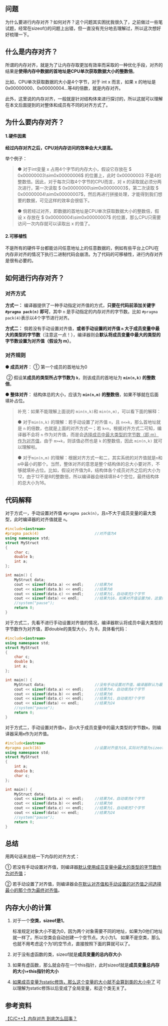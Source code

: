 ## 问题

为什么要进行内存对齐？如何对齐？这个问题其实困扰我很久了，之前做过一些笔试题，经常在sizeof()的问题上出错，但一直没有充分地去理解过，所以这次想好好梳理一下。



## 什么是内存对齐？

所谓的内存对齐，就是为了让内存存取更加有效率而采取的一种优化手段，对齐的结果是**使得内存中数据的首地址是CPU单次获取数据大小的整数倍**。

比如，CPU单次获取数据的大小是4个字节，对于 int x 而言，如果 x 的地址是0x00000000、0x00000004...等4的倍数，就是内存对齐。

此外，这里说的内存对齐，一般就是针对结构体来进行探讨的，所以这就可以理解在本文后面提到的对整体和成员有不同的对齐方式了。



## 为什么要内存对齐？

#### 1.硬件因素

**经过内存对齐之后，CPU对内存访问的效率会大大提高。**

举个例子： 

> ● 对于int变量 x 占用4个字节的内存大小，假设它存放在 $ 0x00000003\sim0x00000006$ 的位置上，此时 $0x00000003$ 不是4的整数倍。因此，对于每次只取4个字节的CPU而言，对 x 的读取就必须分两次进行，第一次读取 $ 0x00000000\sim0x00000003$，第二次读取 $ 0x00000004\sim0x00000007$，然后再进行拼接处理，才能得到我们想要的数据，可见这样的效率会很低下。
>
> ● 倘若经过对齐，即数据的首地址是CPU单次获取数据大小的整数倍，假设 x 存放在 $ 0x00000004\sim0x00000007$ 的位置，那么CPU只需要访问一次内存就可以读取出 x 的值了。

#### 2.可移植性

不是所有的硬件平台都能访问任意地址上的任意数据的，例如有些平台上CPU在内存非对齐的情况下执行二进制代码会崩溃。为了代码的可移植性，进行内存对齐是很有必要的。



## 如何进行内存对齐？

### 对齐方式

**方式一：** 编译器提供了一种手动指定对齐值的方式，**只要在代码前添加关键字 `#pragma pack(n)` 即可**，其中 `n` 是手动指定的内存对齐的字节数。比如 `#pragma pack(4)`表示以4个字节进行对齐。

**方式二：** 倘若没有手动设置对齐值，**或者手动设置的对齐值 `n` 大于成员变量中最大的类型的字节数**（注意这一点！），编译器则会**默认将成员变量中最大的类型的字节数设置为对齐值（假设为 m）**。

### 对齐规则

**● 成员对齐**： 	① 第一个成员的首地址为0

​						  ② 假设某**成员的类型所占字节数为 `k`**，则该成员的首地址为 **`min(n,k)` 的整数倍**。

**● 整体对齐**：	 结构体总的大小，应该为 **`min(n,m)` 的整数倍**，如果不够就在后面填补占位。

> 补充：如果不能理解上面说的 `min(n,k)`和 `min(n,m)`，可以看下面的解释：
>
> ● 对于`min(n,k)` 的理解：若手动设置了对齐值 `n`，且 `n<=k`，那么首地址就是 `n` 的倍数，也就是上面的对齐方式一；若 `k<n`，根据对齐方式二可知，编译器不会将 `n` 作为对齐值，而是会<u>选择成员中最大类型的字节数（即 m）作为对齐值</u>，由于 `m>=k`，则该值必然也是 `k` 的整数倍，因此 `min(n,k)` 就可以理解啦。
>
> ● 对于`min(n,m)` 的理解：根据对齐方式一和二，其实系统的对齐值就是`n`和`m`中最小的那个。当然，整体对齐的意思是整个结构体的总大小要对齐，不够就填补占位。比如，假设对齐值为8，结构体各个成员对齐之后的大小为12，由于12不是8的整数倍，所以编译器会继续填补4个空位，最终结构体的总大小为16。



## 代码解释

对于方式一，手动设置对齐值 `#pragma pack(n)`，且`n`不大于成员变量的最大类型，此时编译器的对齐值就是 `n`。

```C++
#include<iostream>
#pragma pack(4)							//对齐值为4
using namespace std;
struct MyStruct
{
	char c;
	double b;
	int a;
};

int main() {
	MyStruct data;
    cout << sizeof(data.a) << endl;		//结果为4
	cout << sizeof(data.b) << endl;		//结果为8
	cout << sizeof(data.c) << endl;		//结果为1，自动填充3个字节
	cout << sizeof(data) << endl;		//结果为16，如果对齐值设置为8，这里结果就是24
	//system("pause");
	return 0;
}

```

对于方式二，先看不进行手动设置对齐值的情况，编译器默认将成员中最大类型的字节数作为对齐值，即double的类型大小，为 8，具体看代码：

```C++
#include<iostream>
using namespace std;
struct MyStruct
{
	char c;
	double b;
	int a;
};

int main() {
	MyStruct data;						//没有手动设置对齐值，编译器默认为最大类型字节数，即8
    cout << sizeof(data.a) << endl;		//结果为4，自动填充4个字节
	cout << sizeof(data.b) << endl;		//结果为8
	cout << sizeof(data.c) << endl;		//结果为1，自动填充7个字节
	cout << sizeof(data) << endl;		//结果为24
	//system("pause");
	return 0;
}
```

对于方式二，手动设置对齐值`n`，且n大于成员变量中的最大类型的字节数`m`，则编译器采用`m`作为对齐值。

```C++
#include<iostream>
#pragma pack(16)						//设置对齐值为16,实际对齐值为sizeof(double)=8
using namespace std;
struct MyStruct
{
	int a;
	double b;
	char c;
};

int main() {
	MyStruct data;
	cout << sizeof(data.a) << endl;		//结果为4，自动填充4个字节
	cout << sizeof(data.b) << endl;		//结果为8
	cout << sizeof(data.c) << endl;		//结果为1，自动填充7个字节
	cout << sizeof(data) << endl;		//结果为24
	//system("pause");
	return 0;
}
```



## 总结

用两句话来总结一下内存的对齐方式：

① 若没有手动设置对齐值，则编译器<u>默认使用成员变量中最大的类型的字节数作为对齐值</u>；

② 若手动设置了对齐值，则编译器会<u>在默认对齐值和手动设置的对齐值之间选择最小的那个作为最终对齐值</u>。



## 内存大小的计算

1. 对于一个**空类，sizeof是1**。

   标准规定对象大小不能为0，因为两个对象需要不同的地址，如果为0他们地址就一样了。所以空类会自动创建一个空节点。大小为1。
   如果不是空类，那么也就不用考虑这个为1的空节点，直接按照下面的算就可以了。

2. 对于没有虚函数的类，sizeof就是**成员变量的总内存大小**

3. 如果有虚函数，那么就会存在一个this指针，此时sizeof就是**成员变量总内存的大小+this指针的大小**

4. <u>如果成员变量为static修饰，那么这个变量的大小就不会算到类的大小中了</u>
   可以理解为static修饰以后变成了全局变量，和这个类无关了。

## 参考资料

[【C/C++】内存对齐 到底怎么回事？](https://zhuanlan.zhihu.com/p/101140160)